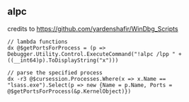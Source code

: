 ## alpc
credits to https://github.com/yardenshafir/WinDbg_Scripts
```
// lambda functions
dx @$getPortsForProcess = (p => Debugger.Utility.Control.ExecuteCommand("!alpc /lpp " + ((__int64)p).ToDisplayString("x")))

// parse the specified process
dx -r3 @$cursession.Processes.Where(x => x.Name == "lsass.exe").Select(p => new {Name = p.Name, Ports = @$getPortsForProcess(&p.KernelObject)})
```